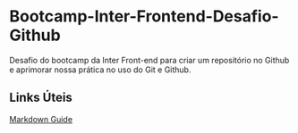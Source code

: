 # Bootcamp-Inter-Frontend-Desafio-Github
Desafio do bootcamp da Inter Front-end para criar um repositório no Github e aprimorar nossa prática no uso do Git e Github.
## Links Úteis
[Markdown Guide](https://www.markdownguide.org/basic-syntax/)
